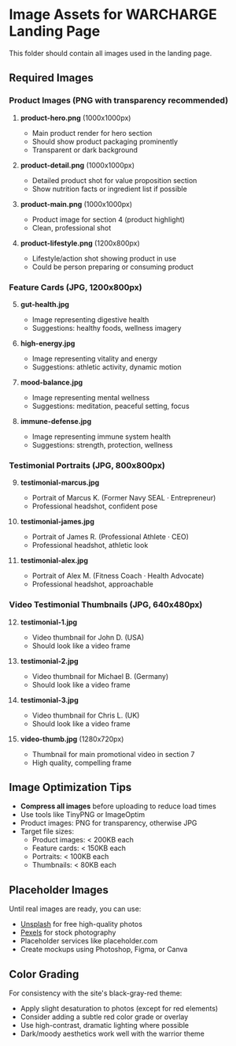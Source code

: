 # Image Assets for WARCHARGE Landing Page

This folder should contain all images used in the landing page.

## Required Images

### Product Images (PNG with transparency recommended)

1. **product-hero.png** (1000x1000px)
   - Main product render for hero section
   - Should show product packaging prominently
   - Transparent or dark background

2. **product-detail.png** (1000x1000px)
   - Detailed product shot for value proposition section
   - Show nutrition facts or ingredient list if possible

3. **product-main.png** (1000x1000px)
   - Product image for section 4 (product highlight)
   - Clean, professional shot

4. **product-lifestyle.png** (1200x800px)
   - Lifestyle/action shot showing product in use
   - Could be person preparing or consuming product

### Feature Cards (JPG, 1200x800px)

5. **gut-health.jpg**
   - Image representing digestive health
   - Suggestions: healthy foods, wellness imagery

6. **high-energy.jpg**
   - Image representing vitality and energy
   - Suggestions: athletic activity, dynamic motion

7. **mood-balance.jpg**
   - Image representing mental wellness
   - Suggestions: meditation, peaceful setting, focus

8. **immune-defense.jpg**
   - Image representing immune system health
   - Suggestions: strength, protection, wellness

### Testimonial Portraits (JPG, 800x800px)

9. **testimonial-marcus.jpg**
   - Portrait of Marcus K. (Former Navy SEAL · Entrepreneur)
   - Professional headshot, confident pose

10. **testimonial-james.jpg**
    - Portrait of James R. (Professional Athlete · CEO)
    - Professional headshot, athletic look

11. **testimonial-alex.jpg**
    - Portrait of Alex M. (Fitness Coach · Health Advocate)
    - Professional headshot, approachable

### Video Testimonial Thumbnails (JPG, 640x480px)

12. **testimonial-1.jpg**
    - Video thumbnail for John D. (USA)
    - Should look like a video frame

13. **testimonial-2.jpg**
    - Video thumbnail for Michael B. (Germany)
    - Should look like a video frame

14. **testimonial-3.jpg**
    - Video thumbnail for Chris L. (UK)
    - Should look like a video frame

15. **video-thumb.jpg** (1280x720px)
    - Thumbnail for main promotional video in section 7
    - High quality, compelling frame

## Image Optimization Tips

- **Compress all images** before uploading to reduce load times
- Use tools like TinyPNG or ImageOptim
- Product images: PNG for transparency, otherwise JPG
- Target file sizes:
  - Product images: < 200KB each
  - Feature cards: < 150KB each
  - Portraits: < 100KB each
  - Thumbnails: < 80KB each

## Placeholder Images

Until real images are ready, you can use:
- [Unsplash](https://unsplash.com) for free high-quality photos
- [Pexels](https://pexels.com) for stock photography
- Placeholder services like placeholder.com
- Create mockups using Photoshop, Figma, or Canva

## Color Grading

For consistency with the site's black-gray-red theme:
- Apply slight desaturation to photos (except for red elements)
- Consider adding a subtle red color grade or overlay
- Use high-contrast, dramatic lighting where possible
- Dark/moody aesthetics work well with the warrior theme

